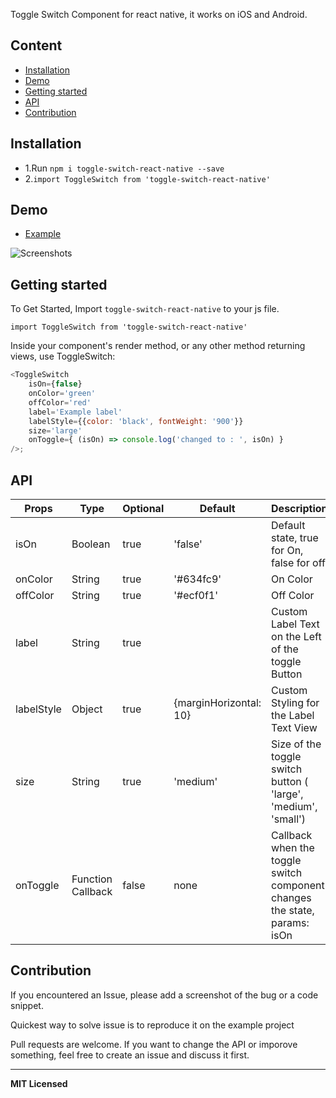 Toggle Switch Component for react native, it works on iOS and Android.

## Content

- [Installation](#installation)
- [Demo](#demo)
- [Getting started](#getting-started)
- [API](#api)
- [Contribution](#contribution)

## Installation

* 1.Run `npm i toggle-switch-react-native --save`
* 2.`import ToggleSwitch from 'toggle-switch-react-native'`    

## Demo  
* [Example](https://github.com/aminebenkeroum/toggle-switch-react-native/tree/master/example)

![Screenshots](https://user-images.githubusercontent.com/8489199/41022608-0d8a7b3a-69a5-11e8-8383-a59f89aae9b4.gif)


## Getting started  

To Get Started, Import `toggle-switch-react-native` to your js file.   

`import ToggleSwitch from 'toggle-switch-react-native'`  

Inside your component's render method, or any other method returning views, use ToggleSwitch:   

```javascript
<ToggleSwitch
    isOn={false}
    onColor='green'
    offColor='red'
    label='Example label'
    labelStyle={{color: 'black', fontWeight: '900'}}
    size='large'
    onToggle={ (isOn) => console.log('changed to : ', isOn) }
/>;
```

## API

Props              | Type     | Optional | Default     | Description
----------------- | -------- | -------- | ----------- | -----------
isOn  | Boolean  | true | 'false'  |   Default state, true for On, false for off
onColor | String |true |  '#634fc9' | On Color
offColor  |  String | true | '#ecf0f1' | Off Color
label | String| true |   | Custom Label Text on the Left of the toggle Button
labelStyle | Object | true | {marginHorizontal: 10}  | Custom Styling for the Label Text View
size | String | true |  'medium' | Size of the toggle switch button ( 'large', 'medium', 'small')
onToggle | Function Callback | false |  none | Callback when the toggle switch component changes the state, params: isOn

## Contribution

If you encountered an Issue, please add a screenshot of the bug or a code snippet.

Quickest way to solve issue is to reproduce it on the example project

Pull requests are welcome. If you want to change the API or imporove something, feel free to create an issue and discuss it first.

---

**MIT Licensed**
